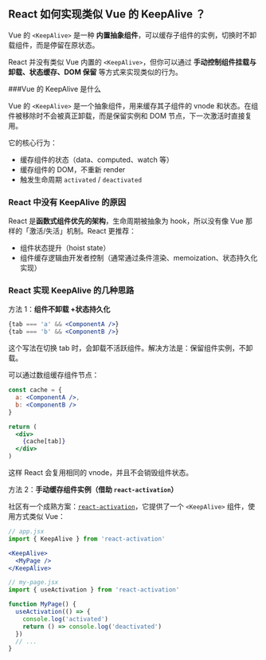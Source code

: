 ## React 如何实现类似 Vue 的 KeepAlive ？

Vue 的 `<KeepAlive>` 是一种 **内置抽象组件**，可以缓存子组件的实例，切换时不卸载组件，而是停留在原状态。

React 并没有类似 Vue 内置的 `<KeepAlive>`，但你可以通过 **手动控制组件挂载与卸载、状态缓存、DOM 保留** 等方式来实现类似的行为。

###Vue 的 KeepAlive 是什么

Vue 的 `<KeepAlive>` 是一个抽象组件，用来缓存其子组件的 vnode 和状态。在组件被移除时不会被真正卸载，而是保留实例和 DOM 节点，下一次激活时直接复用。

它的核心行为：

- 缓存组件的状态（data、computed、watch 等）
- 缓存组件的 DOM，不重新 render
- 触发生命周期 `activated` / `deactivated`

### React 中没有 KeepAlive 的原因

React 是**函数式组件优先的架构**，生命周期被抽象为 hook，所以没有像 Vue 那样的「激活/失活」机制。React 更推荐：

- 组件状态提升（hoist state）
- 组件缓存逻辑由开发者控制（通常通过条件渲染、memoization、状态持久化实现）



### React 实现 KeepAlive 的几种思路

方法 1：**组件不卸载 +状态持久化**

```jsx
{tab === 'a' && <ComponentA />}
{tab === 'b' && <ComponentB />}
```

这个写法在切换 tab 时，会卸载不活跃组件。解决方法是：保留组件实例，不卸载。

可以通过数组缓存组件节点：

```jsx
const cache = {
  a: <ComponentA />,
  b: <ComponentB />
}

return (
  <div>
    {cache[tab]}
  </div>
)
```

这样 React 会复用相同的 vnode，并且不会销毁组件状态。

方法 2：**手动缓存组件实例（借助 `react-activation`）**

社区有一个成熟方案：[`react-activation`](https://github.com/CJY0208/react-activation)，它提供了一个 `<KeepAlive>` 组件，使用方式类似 Vue：

```jsx
// app.jsx
import { KeepAlive } from 'react-activation'

<KeepAlive>
  <MyPage />
</KeepAlive>

// my-page.jsx
import { useActivation } from 'react-activation'

function MyPage() {
  useActivation(() => {
    console.log('activated')
    return () => console.log('deactivated')
  })
  // ...
}
```
